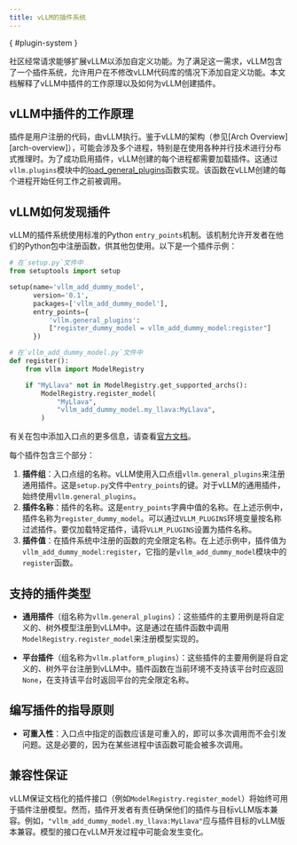 ```yaml
---
title: vLLM的插件系统
---
```

[](){ #plugin-system }

社区经常请求能够扩展vLLM以添加自定义功能。为了满足这一需求，vLLM包含了一个插件系统，允许用户在不修改vLLM代码库的情况下添加自定义功能。本文档解释了vLLM中插件的工作原理以及如何为vLLM创建插件。

## vLLM中插件的工作原理

插件是用户注册的代码，由vLLM执行。鉴于vLLM的架构（参见[Arch Overview][arch-overview]），可能会涉及多个进程，特别是在使用各种并行技术进行分布式推理时。为了成功启用插件，vLLM创建的每个进程都需要加载插件。这通过`vllm.plugins`模块中的[load_general_plugins](https://github.com/vllm-project/vllm/blob/c76ac49d266e27aa3fea84ef2df1f813d24c91c7/vllm/plugins/__init__.py#L16)函数实现。该函数在vLLM创建的每个进程开始任何工作之前被调用。

## vLLM如何发现插件

vLLM的插件系统使用标准的Python `entry_points`机制。该机制允许开发者在他们的Python包中注册函数，供其他包使用。以下是一个插件示例：

```python
# 在`setup.py`文件中
from setuptools import setup

setup(name='vllm_add_dummy_model',
      version='0.1',
      packages=['vllm_add_dummy_model'],
      entry_points={
          'vllm.general_plugins':
          ["register_dummy_model = vllm_add_dummy_model:register"]
      })

# 在`vllm_add_dummy_model.py`文件中
def register():
    from vllm import ModelRegistry

    if "MyLlava" not in ModelRegistry.get_supported_archs():
        ModelRegistry.register_model(
            "MyLlava",
            "vllm_add_dummy_model.my_llava:MyLlava",
        )
```

有关在包中添加入口点的更多信息，请查看[官方文档](https://setuptools.pypa.io/en/latest/userguide/entry_point.html)。

每个插件包含三个部分：

1. **插件组**：入口点组的名称。vLLM使用入口点组`vllm.general_plugins`来注册通用插件。这是`setup.py`文件中`entry_points`的键。对于vLLM的通用插件，始终使用`vllm.general_plugins`。
2. **插件名称**：插件的名称。这是`entry_points`字典中值的名称。在上述示例中，插件名称为`register_dummy_model`。可以通过`VLLM_PLUGINS`环境变量按名称过滤插件。要仅加载特定插件，请将`VLLM_PLUGINS`设置为插件名称。
3. **插件值**：在插件系统中注册的函数的完全限定名称。在上述示例中，插件值为`vllm_add_dummy_model:register`，它指的是`vllm_add_dummy_model`模块中的`register`函数。

## 支持的插件类型

- **通用插件**（组名称为`vllm.general_plugins`）：这些插件的主要用例是将自定义的、树外模型注册到vLLM中。这是通过在插件函数中调用`ModelRegistry.register_model`来注册模型实现的。

- **平台插件**（组名称为`vllm.platform_plugins`）：这些插件的主要用例是将自定义的、树外平台注册到vLLM中。插件函数在当前环境不支持该平台时应返回`None`，在支持该平台时返回平台的完全限定名称。

## 编写插件的指导原则

- **可重入性**：入口点中指定的函数应该是可重入的，即可以多次调用而不会引发问题。这是必要的，因为在某些进程中该函数可能会被多次调用。

## 兼容性保证

vLLM保证文档化的插件接口（例如`ModelRegistry.register_model`）将始终可用于插件注册模型。然而，插件开发者有责任确保他们的插件与目标vLLM版本兼容。例如，`"vllm_add_dummy_model.my_llava:MyLlava"`应与插件目标的vLLM版本兼容。模型的接口在vLLM开发过程中可能会发生变化。